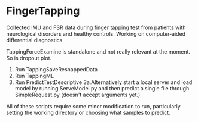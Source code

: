 # FingerTapping


Collected IMU and FSR data during finger tapping test from patients with neurological disorders and healthy controls.
Working on computer-aided differential diagnostics. 


TappingForceExamine is standalone and not really relevant at the moment. So is dropout plot.

1. Run TappingSaveReshappedData
2. Run TappingML 
3. Run PredictTestDescriptive
3a.Alternatively start a local server and load model by running ServeModel.py 
and then predict a single file through SimpleRequest.py (doesn't accept arguments yet.)


All of these scripts require some minor modification to run, particularly setting the working directory or choosing what samples to predict.





